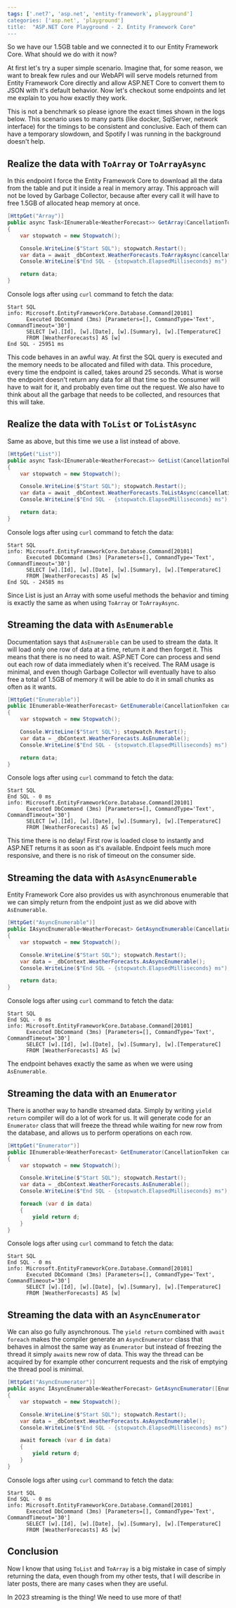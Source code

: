 ```yaml
---
tags: ['.net7', 'asp.net', 'entity-framework', playground']
categories: ['asp.net', 'playground']
title:  "ASP.NET Core Playground - 2. Entity Framework Core"
---
```


So we have our 1.5GB table and we connected it to our Entity Framework Core. What should we do with it now?

At first let's try a super simple scenario. Imagine that, for some reason, we want to break few rules and our WebAPI will serve models returned from Entity Framework Core directly and allow ASP.NET Core to convert them to JSON with it's default behavior. Now let's checkout some endpoints and let me explain to you how exactly they work.

This is not a benchmark so please ignore the exact times shown in the logs below. This scenario uses to many parts (like docker, SqlServer, network interface) for the timings to be consistent and conclusive. Each of them can have a temporary slowdown, and Spotify I was running in the background doesn't help.

## Realize the data with `ToArray` or `ToArrayAsync`

In this endpoint I force the Entity Framework Core to download all the data from the table and put it inside a real in memory array. This approach will not be loved by Garbage Collector, because after every call it will have to free 1.5GB of allocated heap memory at once.

```csharp
[HttpGet("Array")]
public async Task<IEnumerable<WeatherForecast>> GetArray(CancellationToken cancellationToken)
{
    var stopwatch = new Stopwatch();

    Console.WriteLine($"Start SQL"); stopwatch.Restart();
    var data = await _dbContext.WeatherForecasts.ToArrayAsync(cancellationToken);
    Console.WriteLine($"End SQL - {stopwatch.ElapsedMilliseconds} ms");

    return data;
}
```

Console logs after using `curl` command to fetch the data:

```text
Start SQL
info: Microsoft.EntityFrameworkCore.Database.Command[20101]
      Executed DbCommand (3ms) [Parameters=[], CommandType='Text', CommandTimeout='30']
      SELECT [w].[Id], [w].[Date], [w].[Summary], [w].[TemperatureC]
      FROM [WeatherForecasts] AS [w]
End SQL - 25951 ms
```

This code behaves in an awful way. At first the SQL query is executed and the memory needs to be allocated and filled with data. This procedure, every time the endpoint is called, takes around 25 seconds. What is worse the endpoint doesn't return any data for all that time so the consumer will have to wait for it, and probably even time out the request. We also have to think about all the garbage that needs to be collected, and resources that this will take.

## Realize the data with `ToList` or `ToListAsync`

Same as above, but this time we use a list instead of above.

```csharp
[HttpGet("List")]
public async Task<IEnumerable<WeatherForecast>> GetList(CancellationToken cancellationToken)
{
    var stopwatch = new Stopwatch();

    Console.WriteLine($"Start SQL"); stopwatch.Restart();
    var data = await _dbContext.WeatherForecasts.ToListAsync(cancellationToken);
    Console.WriteLine($"End SQL - {stopwatch.ElapsedMilliseconds} ms");

    return data;
}
```

Console logs after using `curl` command to fetch the data:

```text
Start SQL
info: Microsoft.EntityFrameworkCore.Database.Command[20101]
      Executed DbCommand (3ms) [Parameters=[], CommandType='Text', CommandTimeout='30']
      SELECT [w].[Id], [w].[Date], [w].[Summary], [w].[TemperatureC]
      FROM [WeatherForecasts] AS [w]
End SQL - 24585 ms
```

Since List is just an Array with some useful methods the behavior and timing is exactly the same as when using `ToArray` or `ToArrayAsync`.

## Streaming the data with `AsEnumerable`

Documentation says that `AsEnumerable` can be used to stream the data. It will load only one row of data at a time, return it and then forget it. This means that there is no need to wait. ASP.NET Core can process and send out each row of data immediately when it's received. The RAM usage is minimal, and even though Garbage Collector will eventually have to also free a total of 1.5GB of memory it will be able to do it in small chunks as often as it wants.

```csharp
[HttpGet("Enumerable")]
public IEnumerable<WeatherForecast> GetEnumerable(CancellationToken cancellationToken)
{
    var stopwatch = new Stopwatch();

    Console.WriteLine($"Start SQL"); stopwatch.Restart();
    var data = _dbContext.WeatherForecasts.AsEnumerable();
    Console.WriteLine($"End SQL - {stopwatch.ElapsedMilliseconds} ms");

    return data;
}
```

Console logs after using `curl` command to fetch the data:

```text
Start SQL
End SQL - 0 ms
info: Microsoft.EntityFrameworkCore.Database.Command[20101]
      Executed DbCommand (3ms) [Parameters=[], CommandType='Text', CommandTimeout='30']
      SELECT [w].[Id], [w].[Date], [w].[Summary], [w].[TemperatureC]
      FROM [WeatherForecasts] AS [w]
```

This time there is no delay! First row is loaded close to instantly and ASP.NET returns it as soon as it's available. Endpoint feels much more responsive, and there is no risk of timeout on the consumer side.

## Streaming the data with `AsAsyncEnumerable`

Entity Framework Core also provides us with asynchronous enumerable that we can simply return from the endpoint just as we did above with `AsEnumerable`.

```csharp
[HttpGet("AsyncEnumerable")]
public IAsyncEnumerable<WeatherForecast> GetAsyncEnumerable(CancellationToken cancellationToken)
{
    var stopwatch = new Stopwatch();

    Console.WriteLine($"Start SQL"); stopwatch.Restart();
    var data = _dbContext.WeatherForecasts.AsAsyncEnumerable();
    Console.WriteLine($"End SQL - {stopwatch.ElapsedMilliseconds} ms");

    return data;
}
```

Console logs after using `curl` command to fetch the data:

```text
Start SQL
End SQL - 0 ms
info: Microsoft.EntityFrameworkCore.Database.Command[20101]
      Executed DbCommand (3ms) [Parameters=[], CommandType='Text', CommandTimeout='30']
      SELECT [w].[Id], [w].[Date], [w].[Summary], [w].[TemperatureC]
      FROM [WeatherForecasts] AS [w]
```

The endpoint behaves exactly the same as when we were using `AsEnumerable`.

## Streaming the data with an `Enumerator`

There is another way to handle streamed data. Simply by writing `yield return` compiler will do a lot of work for us. It will generate code for an `Enumerator` class that will freeze the thread while waiting for new row from the database, and allows us to perform operations on each row.

```csharp
[HttpGet("Enumerator")]
public IEnumerable<WeatherForecast> GetEnumerator(CancellationToken cancellationToken)
{
    var stopwatch = new Stopwatch();

    Console.WriteLine($"Start SQL"); stopwatch.Restart();
    var data = _dbContext.WeatherForecasts.AsEnumerable();
    Console.WriteLine($"End SQL - {stopwatch.ElapsedMilliseconds} ms");

    foreach (var d in data)
    {
        yield return d;
    }
}
```

Console logs after using `curl` command to fetch the data:

```text
Start SQL
End SQL - 0 ms
info: Microsoft.EntityFrameworkCore.Database.Command[20101]
      Executed DbCommand (3ms) [Parameters=[], CommandType='Text', CommandTimeout='30']
      SELECT [w].[Id], [w].[Date], [w].[Summary], [w].[TemperatureC]
      FROM [WeatherForecasts] AS [w]
```

## Streaming the data with an `AsyncEnumerator`

We can also go fully asynchronous. The `yield return` combined with `await foreach` makes the compiler generate an `AsyncEnumerator` class that behaves in almost the same way as `Enumerator` but instead of freezing the thread it simply `await`s new row of data. This way the thread can be acquired by for example other concurrent requests and the risk of emptying the thread pool is minimal.

```csharp
[HttpGet("AsyncEnumerator")]
public async IAsyncEnumerable<WeatherForecast> GetAsyncEnumerator([EnumeratorCancellation] CancellationToken cancellationToken)
{
    var stopwatch = new Stopwatch();

    Console.WriteLine($"Start SQL"); stopwatch.Restart();
    var data = _dbContext.WeatherForecasts.AsAsyncEnumerable();
    Console.WriteLine($"End SQL - {stopwatch.ElapsedMilliseconds} ms");

    await foreach (var d in data)
    {
        yield return d;
    }
}
```

Console logs after using `curl` command to fetch the data:

```text
Start SQL
End SQL - 0 ms
info: Microsoft.EntityFrameworkCore.Database.Command[20101]
      Executed DbCommand (3ms) [Parameters=[], CommandType='Text', CommandTimeout='30']
      SELECT [w].[Id], [w].[Date], [w].[Summary], [w].[TemperatureC]
      FROM [WeatherForecasts] AS [w]
```

## Conclusion

Now I know that using `ToList` and `ToArray` is a big mistake in case of simply returning the data, even though from my other tests, that I will describe in later posts, there are many cases when they are useful.

In 2023 streaming is the thing! We need to use more of that!
